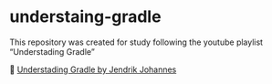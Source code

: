 # understaing-gradle

This repository was created for study following the youtube playlist “Understading Gradle”

🔗 [Understading Gradle by Jendrik Johannes](https://www.youtube.com/playlist?list=PLWQK2ZdV4Yl2k2OmC_gsjDpdIBTN0qqkE)

